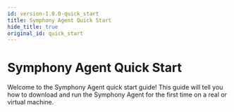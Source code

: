 ```yaml
---
id: version-1.0.0-quick_start
title: Symphony Agent Quick Start
hide_title: true
original_id: quick_start
---
```

# Symphony Agent Quick Start

Welcome to the Symphony Agent quick start guide! This guide will tell you how to download and run the Symphony Agent for the first time on a real or virtual machine.
